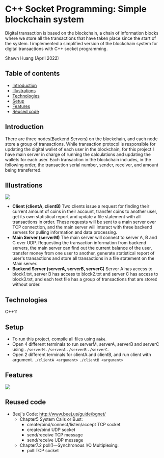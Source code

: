 # C++ Socket Programming: Simple blockchain system
Digital transaction is based on the blockchain, a chain of information blocks where we store all the transactions that have taken place since the start of the system. I implemented a simplified version of the blockchain system for digital transactions with C++ socket programming.

Shawn Huang (April 2022)

## Table of contents
* [Introduction](#introduction)
* [Illustrations](#illustrations)
* [Technologies](#technologies)
* [Setup](#setup)
* [Features](#features)
* [Reused code](#reused-code)

## Introduction
There are three nodes(Backend Servers) on the blockchain, and each node store a group of transactions. While transaction protocol is responsible for updating the digital wallet of each user in the blockchain, for this project I have main server in charge of running the calculations and updating the wallets for each user. Each transaction in the blockchain includes, in the following order, the transaction serial number, sender, receiver, and amount being transferred.

## Illustrations
![](https://i.imgur.com/Vi9717L.png)

* **Client (clientA, clientB)**
Two clients issue a request for finding their current amount of coins in their account, transfer coins to another user, get its own statistical report and update a file statement with all transactions in order. These requests will be sent to a main server over TCP connection, and the main server will interact with three backend servers for pulling information and data processing.
* **Main Server (serverM)**
The main server will connect to server A, B and C over UDP. Requesting the transaction information from backend servers, the main server can find out the current balance of the user, transfer money from one user to another, generate statistical report of user's transactions and store all transactions in a file statement on the Main server.
* **Backend Server (serverA, serverB, serverC)**
Server A has access to block1.txt, server B has access to block2.txt and server C has access to block3.txt, and each text file has a group of transactions that are stored without order.

## Technologies
C++11

## Setup
* To run this project, compile all files using ```make```.
* Open 4 different terminals to run serverM, serverA, serverB and serverC using ```./serverM``` ```./serverA``` ```./serverB``` ```./serverC```.
* Open 2 different terminals for clientA and clientB, and run client with argument. ```./clientA <argument>``` ```./clientB <argument>```

## Features
![](https://i.imgur.com/SLOpxQt.png)

## Reused code
* Beej's Code: http://www.beej.us/guide/bgnet/
    * Chapter5 System Calls or Bust:
      - create/bind/connect/listen/accept TCP socket
      - create/bind UDP socket
      - send/receive TCP message
      - send/receive UDP message
    * Chapter7.2 poll()—Synchronous I/O Multiplexing:
      - poll TCP socket